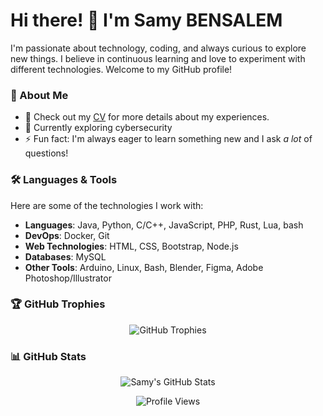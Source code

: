 # Hi there! 👋 I'm Samy BENSALEM

I'm passionate about technology, coding, and always curious to explore new things. I believe in continuous learning and love to experiment with different technologies. Welcome to my GitHub profile!

### 🚀 About Me
- 💼 Check out my [CV](https://bensalemdev.fr) for more details about my experiences.
- 🌱 Currently exploring cybersecurity
- ⚡ Fun fact: I'm always eager to learn something new and I ask *a lot* of questions!

### 🛠️ Languages & Tools
Here are some of the technologies I work with:

- **Languages**: Java, Python, C/C++, JavaScript, PHP, Rust, Lua, bash
- **DevOps**: Docker, Git
- **Web Technologies**: HTML, CSS, Bootstrap, Node.js
- **Databases**: MySQL
- **Other Tools**: Arduino, Linux, Bash, Blender, Figma, Adobe Photoshop/Illustrator

### 🏆 GitHub Trophies
<p align="center">
  <img src="https://github-profile-trophy.vercel.app/?username=nyx-off&column=3&margin-w=15&margin-h=15&no-bg=true" alt="GitHub Trophies" />
</p>

### 📊 GitHub Stats
<p align="center">
  <img src="https://github-readme-stats.vercel.app/api?username=nyx-off&show_icons=true&theme=transparent" alt="Samy's GitHub Stats" />
</p>

<p align="center">
  <img src="https://komarev.com/ghpvc/?username=nyx-off&label=Profile%20views&color=0e75b6&style=flat" alt="Profile Views" />
</p>

